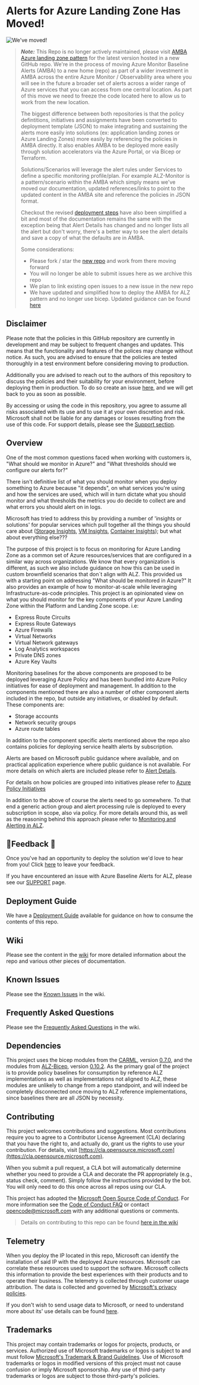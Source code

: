 # Alerts for Azure Landing Zone Has Moved!

![We've moved!](media/alzmon-wevemoved.png)

>**_Note:_** This Repo is no longer actively maintained, please visit [AMBA Azure landing zone pattern](https://aka.ms/amba/alz) for the latest version hosted in a new GitHub repo. We're in the process of moving Azure Monitor Baseline Alerts (AMBA) to a new home (repo) as part of a wider investment in AMBA across the entire Azure Monitor / Observability area where you will see in the future a broader set of alerts across a wider range of Azure services that you can access from one central location. As part of this move we need to freeze the code located here to allow us to work from the new location.
>
>The biggest difference between both repositories is that the policy defintitions, initiatives and assignments have been converted to deployment template (JSON) to make integrating and sustaining the alerts more easily into solutions (ex: application landing zones or Azure Landing Zones) more easily by referencing the policies in AMBA directly. It also enables AMBA to be deployed more easily through solution accelerators via the Azure Portal, or via Bicep or Terraform.
>
>Solutions/Scenarios will leverage the alert rules under Services to define a specific monitoring profile/plan. For example ALZ-Monitor is a pattern/scenario within the AMBA which simply means we've moved our documentation, updated references/links to point to the updated content in the AMBA site and reference the policies in JSON format.
>
>Checkout the revised [deployment steps](https://azure.github.io/azure-monitor-baseline-alerts/patterns/alz/deploy/Introduction-to-deploying-the-ALZ-Pattern/) have also been simplified a bit and most of the documentation remains the same with the exception being that Alert Details has changed and no longer lists all the alert but don't worry, there's a better way to see the alert details and save a copy of what the defaults are in AMBA.
>
> Some considerations:
> - Please fork / star the [new repo](https://aka.ms/amba) and work from there moving forward
> - You will no longer be able to submit issues here as we archive this repo
> - We plan to link existing open issues to a new issue in the new repo
> - We have updated and simplified how to deploy the AMBA for ALZ pattern and no longer use bicep. Updated guidance can be found [here](https://aka.ms/amba/alz/deploy)

## Disclaimer

Please note that the policies in this GitHub repository are currently in development and may be subject to frequent changes and updates. This means that the functionality and features of the polices may change without notice. As such, you are advised to ensure that the policies are tested thoroughly in a test environment before considering moving to production.

Additionally you are advised to reach out to the authors of this repository to discuss the policies and their suitability for your environment, before deploying them in production. To do so create an issue [here](https://github.com/alz-monitor/issues), and we will get back to you as soon as possible.

By accessing or using the code in this repository, you agree to assume all risks associated with its use and to use it at your own discretion and risk. Microsoft shall not be liable for any damages or losses resulting from the use of this code. For support details, please see the [Support section](https://github.com/Azure/alz-monitor/blob/main/SUPPORT.md).

## Overview

One of the most common questions faced when working with customers is, "What should we monitor in Azure?" and "What thresholds should we configure our alerts for?"

There isn't definitive list of what you should monitor when you deploy something to Azure because "it depends", on what services you're using and how the services are used, which will in turn dictate what you should monitor and what thresholds the metrics you do decide to collect are and what errors you should alert on in logs.

Microsoft has tried to address this by providing a number of 'insights or solutions' for popular services which pull together all the things you should care about ([Storage Insights](https://learn.microsoft.com/en-us/azure/storage/common/storage-insights-overview), [VM Insights](https://learn.microsoft.com/en-us/azure/azure-monitor/vm/vminsights-overview), [Container Insights](https://learn.microsoft.com/en-us/azure/azure-monitor/containers/container-insights-overview)); but what about everything else???

The purpose of this project is to focus on monitoring for Azure Landing Zone as a common set of Azure resources/services that are configured in a similar way across organizations. We know that every organization is different, as such we also include guidance on how this can be used in custom brownfield scenarios that don´t align with ALZ. This provided us with a starting point on addressing "What should be monitored in Azure?" It also provides an example of how to monitor-at-scale while leveraging Infrastructure-as-code principles.
This project is an opinionated view on what you should monitor for the key components of your Azure Landing Zone within the Platform and Landing Zone scope. i.e:

- Express Route Circuits
- Express Route Gateways
- Azure Firewalls
- Virtual Networks
- Virtual Network gateways
- Log Analytics workspaces
- Private DNS zones
- Azure Key Vaults

Monitoring baselines for the above components are proposed to be deployed leveraging Azure Policy and has been bundled into Azure Policy initiatives for ease of deployment and management. In addition to the components mentioned there are also a number of other component alerts included in the repo, but outside any initiatives, or disabled by default. These components are:

- Storage accounts
- Network security groups
- Azure route tables

In addition to the component specific alerts mentioned above the repo also contains policies for deploying service health alerts by subscription. 

Alerts are based on Microsoft public guidance where available, and on practical application experience where public guidance is not available. For more details on which alerts are included please refer to [Alert Details](https://github.com/Azure/alz-monitor/wiki/AlertsDetails). 

For details on how policies are grouped into initiatives please refer to [Azure Policy Initiatives](https://github.com/Azure/alz-monitor/wiki/AzurePolicyInitiatives)

In addition to the above of course the alerts need to go somewhere. To that end a generic action group and alert processing rule is deployed to every subscription in scope, also via policy. For more details around this, as well as the reasoning behind this approach please refer to [Monitoring and Alerting in ALZ](../../wiki/Monitoring-and-Alerting-in-ALZ).

## 📣Feedback 📣

Once you've had an opportunity to deploy the solution we'd love to hear from you! Click [here](https://aka.ms/alz/monitor/feedback) to leave your feedback.

If you have encountered an issue with Azure Baseline Alerts for ALZ, please see our [SUPPORT](https://github.com/Azure/alz-monitor/blob/9777cbaf347138e613a0a24391f9261294d18481/SUPPORT.md#L3) page.

## Deployment Guide

We have a [Deployment Guide](../../wiki/Introduction-to-deploying-ALZ-Monitor) available for guidance on how to consume the contents of this repo.

## Wiki

Please see the content in the [wiki](https://github.com/Azure/alz-monitor/wiki) for more detailed information about the repo and various other pieces of documentation.

## Known Issues

Please see the [Known Issues](https://github.com/Azure/alz-monitor/wiki/KnownIssues) in the wiki.

## Frequently Asked Questions

Please see the [Frequently Asked Questions](https://github.com/Azure/alz-monitor/wiki/FAQ) in the wiki.

## Dependencies

This project uses the bicep modules from the [CARML](https://github.com/Azure/ResourceModules), version [0.7.0](https://github.com/Azure/ResourceModules/releases/tag/v0.7.0), and the modules from [ALZ-Bicep](https://github.com/Azure/ALZ-Bicep/tree/main/infra-as-code/bicep), version [0.10.2](https://github.com/Azure/ALZ-Bicep/releases/tag/v0.10.2). As the primary goal of the project is to provide policy baselines for consumption by reference ALZ implementations as well as implementations not aligned to ALZ, these modules are unlikely to change from a repo standpoint, and will indeed be completely disconnected once moving to ALZ reference implementations, since baselines there are all JSON by necessity.

## Contributing

This project welcomes contributions and suggestions.
Most contributions require you to agree to a Contributor License Agreement (CLA)
declaring that you have the right to, and actually do, grant us the rights to use your contribution.
For details, visit [https://cla.opensource.microsoft.com](https://cla.opensource.microsoft.com).

When you submit a pull request, a CLA bot will automatically determine whether you need to provide
a CLA and decorate the PR appropriately (e.g., status check, comment).
Simply follow the instructions provided by the bot.
You will only need to do this once across all repos using our CLA.

This project has adopted the [Microsoft Open Source Code of Conduct](https://opensource.microsoft.com/codeofconduct/).
For more information see the [Code of Conduct FAQ](https://opensource.microsoft.com/codeofconduct/faq/) or
contact [opencode@microsoft.com](mailto:opencode@microsoft.com) with any additional questions or comments.

> Details on contributing to this repo can be found [here in the wiki](https://github.com/azure/alz-monitor/wiki/Contributing)

## Telemetry

When you deploy the IP located in this repo, Microsoft can identify the installation of said IP with the deployed Azure resources. Microsoft can correlate these resources used to support the software. Microsoft collects this information to provide the best experiences with their products and to operate their business. The telemetry is collected through customer usage attribution. The data is collected and governed by [Microsoft's privacy policies](https://www.microsoft.com/trustcenter).

If you don't wish to send usage data to Microsoft, or need to understand more about its' use details can be found [here](https://github.com/azure/alz-monitor/wiki/Telemetry).

## Trademarks

This project may contain trademarks or logos for projects, products, or services.
Authorized use of Microsoft trademarks or logos is subject to and must follow
[Microsoft's Trademark & Brand Guidelines](https://www.microsoft.com/legal/intellectualproperty/trademarks/usage/general).
Use of Microsoft trademarks or logos in modified versions of this project must not cause confusion or imply Microsoft sponsorship.
Any use of third-party trademarks or logos are subject to those third-party's policies.
